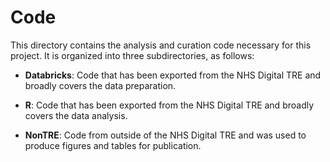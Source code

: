 # Code

This directory contains the analysis and curation code necessary for this project. It is organized into three subdirectories, as follows:

- **Databricks**: Code that has been exported from the NHS Digital TRE and broadly covers the data preparation.

- **R**: Code that has been exported from the NHS Digital TRE and broadly covers the data analysis.

- **NonTRE**: Code from outside of the NHS Digital TRE and was used to produce figures and tables for publication.
